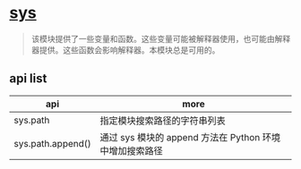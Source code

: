 # [sys](https://docs.python.org/zh-cn/3/library/sys.html)

> 该模块提供了一些变量和函数。这些变量可能被解释器使用，也可能由解释器提供。这些函数会影响解释器。本模块总是可用的。

## api list

| api               | more                                                    |
| ----------------- | ------------------------------------------------------- |
| sys.path          | 指定模块搜索路径的字符串列表                            |
| sys.path.append() | 通过 sys 模块的 append 方法在 Python 环境中增加搜索路径 |
